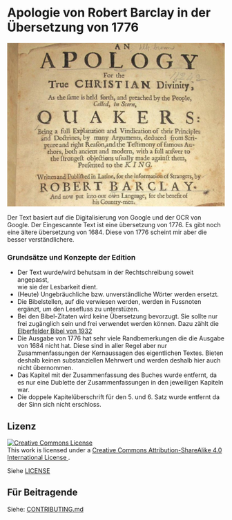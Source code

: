 Apologie von Robert Barclay in der Übersetzung von 1776
=======================================================

![pics/barclay.png](pics/barclay.png)

Der Text basiert auf die Digitalisierung von Google und der OCR von Google.
Der Eingescannte Text ist eine übersetzung von 1776. Es gibt noch eine ältere
übersetzung von 1684. Diese von 1776 scheint mir aber die besser
verständlichere. 

### Grundsätze und Konzepte der Edition ###

* Der Text wurde/wird behutsam in der Rechtschreibung soweit angepasst,  
  wie sie der Lesbarkeit dient.
* (Heute) Ungebräuchliche bzw. unverständliche Wörter werden ersetzt.
* Die Bibelstellen, auf die verwiesen werden, werden in Fussnoten ergänzt, um 
  den Lesefluss zu unterstüzen.
* Bei den Bibel-Zitaten wird keine Übersetzung bevorzugt. Sie sollte nur 
  frei zugänglich sein und frei verwendet werden können. Dazu zählt die 
  [Elberfelder Bibel von 1932](https://www.bibelkommentare.de/bibel/elb_1932)
* Die Ausgabe von 1776 hat sehr viele Randbemerkungen
  die die Ausgabe von 1684 nicht hat. Diese sind in aller Regel aber nur 
  Zusammenfassungen der Kernaussagen des eigentlichen Textes. Bieten
  deshalb keinen substanziellen Mehrwert und werden deshalb hier auch nicht
  übernommen.
* Das Kapitel mit der Zusammenfassung des Buches wurde entfernt, da es 
  nur eine Dublette der Zusammenfassungen in den jeweiligen Kapiteln
  war.
* Die doppele Kapitelüberschrift für den 5. und 6. Satz wurde entfernt
  da der Sinn sich nicht erschloss.


Lizenz
------

<a rel="license" href="http://creativecommons.org/licenses/by-sa/4.0/">
<img alt="Creative Commons License" style="border-width:0" src="https://i.creativecommons.org/l/by-sa/4.0/88x31.png" />
</a>
<br />
This work is licensed under a
<a rel="license" href="http://creativecommons.org/licenses/by-sa/4.0/">
Creative Commons Attribution-ShareAlike 4.0 International License
</a>.

Siehe [LICENSE](LICENSE)

Für Beitragende
---------------

Siehe: [CONTRIBUTING.md](CONTRIBUTING.md)